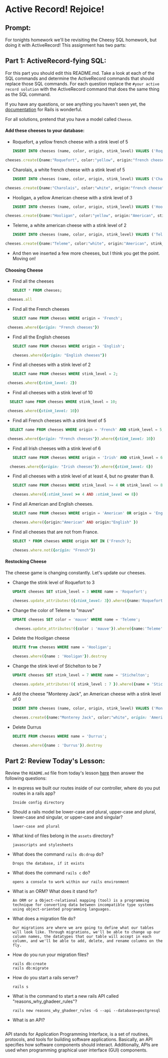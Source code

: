 # Active Record!  Rejoice!

## Prompt:
For tonights homework we'll be revisiting the Cheesy SQL homework, but doing it with ActiveRecord!  This assignment has two parts:

## Part 1: ActiveRecord-fying SQL:

For this part you should edit this README.md. Take a look at each of the SQL commands and determine the ActiveRecord commands that should replace those SQL commands.  For each question replace the `#your active record solution` with the ActiveRecord command that does the same thing as the SQL command.

If you have any questions, or see anything you haven't seen yet, the [documentation](https://guides.rubyonrails.org/active_record_basics.html) for Rails is wonderful.

For all solutions, pretend that you have a model called `Cheese`.

#### Add these cheeses to your database:

- Roquefort, a yellow french cheese with a stink level of 5
  ```sql
  INSERT INTO cheeses (name, color, origin, stink_level) VALUES ('Roquefort', 'yellow', 'French', 5);
  ```

```ruby
cheeses.create({name:"Roquefort", color:"yellow", origin:"french cheese", stink_level:5})

```

- Charolais, a white french cheese with a stink level of 5
  ```sql
  INSERT INTO cheeses (name, color, origin, stink_level) VALUES ('Charolais', 'white', 'French', 5);
  ```
```ruby
cheeses.create({name:"Charolais", color:"white", origin:"french cheese", stink_level:5})
```

- Hooligan, a yellow American cheese with a stink level of 3
  ```sql
  INSERT INTO cheeses (name, color, origin, stink_level) VALUES ('Hooligan', 'yellow', 'American', 3);
  ```

```ruby
cheeses.create({name:"Hooligan", color:"yellow", origin:"American", stink_level:3})
```
- Teleme, a white american cheese with a stink level of 2
  ```sql
  INSERT INTO cheeses (name, color, origin, stink_level) VALUES ('Teleme', 'white', 'American', 2);
  ```

```ruby
cheeses.create({name:"Teleme", color:"white", origin:"American", stink_level:2})
```
- And then we inserted a few more cheeses, but I think you get the point.  Moving on!

#### Choosing Cheese


- Find all the cheeses
  
  ```sql
  SELECT * FROM cheeses;
  ```

```ruby
 cheeses.all
```

- Find all the French cheeses
    
  ```sql
  SELECT name FROM cheeses WHERE origin = 'French';
  ```

```ruby
 cheeses.where({origin: "French cheeses"})
```
- Find all the English cheeses
    
  ```sql
  SELECT name FROM cheeses WHERE origin = 'English';
  ```

  ```ruby
  cheeses.where({origin: "English cheeses"})
  ```
- Find all cheeses with a stink level of 2
    
  ```sql
  SELECT name FROM cheeses WHERE stink_level = 2;
  ```

```ruby
 cheeses.where({stink_level: 2})
```
- Find all cheeses with a stink level of 10
  
```sql
  SELECT name FROM cheeses WHERE stink_level = 10;
```

```ruby
 cheeses.where({stink_level: 10})
```
- Find all French cheeses with a stink level of 5
    
```sql
  SELECT name FROM cheeses WHERE origin = 'French' AND stink_level = 5;
```

```ruby
 cheeses.where({origin: "French cheeses"}).where({stink_level: 10})
```
- Find all Irish cheeses with a stink level of 6
    
  ```sql
  SELECT name FROM cheeses WHERE origin = 'Irish' AND stink_level = 6;
  ```

```ruby
  cheeses.where({origin: "Irish cheeses"}).where({stink_level: 6})
  ```
- Find all cheeses with a stink level of at least 4, but no greater than 8.
    
  ```sql
  SELECT name FROM cheeses WHERE stink_level >= 4 OR stink_level <= 8;
  ```

  ```ruby
  cheeses.where({:stink_level >= 4 AND :stink_level <= 8})
  ```
- Find all American and English cheeses.
    
  ```sql
  SELECT name FROM cheeses WHERE origin = 'American' OR origin = 'English';
  ```

  ```ruby
  cheeses.where({origin:"American" AND origin:"English" })
  ```
- Find all cheeses that are not from France.
    
  ```sql
  SELECT * FROM cheeses WHERE origin NOT IN ('French');
  ```

  ```ruby
  cheeses.where.not({origin: "French"})
  ```


#### Restocking Cheese

The cheese game is changing constantly. Let's update our cheeses.

- Change the stink level of Roquefort to 3
    
  ```sql
  UPDATE cheeses SET stink_level = 3 WHERE name = 'Roquefort';
  ```

  ```ruby
  cheeses.update_attributes!({stink_level: 3}).where({name:'Roquefort'})
  ```
- Change the color of Teleme to "mauve"
    
  ```sql
  UPDATE cheeses SET color = 'mauve' WHERE name = 'Teleme';
  ```

  ```ruby
   cheeses.update_attributes!({color : 'mauve'}).where({name:'Teleme'})
  ```
- Delete the Hooligan cheese
    
  ```sql
  DELETE from cheeses WHERE name = 'Hooligan';
  ```

  ```ruby
  cheeses.where({name : 'Hooligan'}).destroy
  ```
- Change the stink level of Stichelton to be 7
    
  ```sql
  UPDATE cheeses SET stink_level = 7 WHERE name = 'Stichelton';
  ```

  ```ruby
  cheeses.update_attributes!({ stink_level : 7 }).where({name = 'Stichelton'})
  ```
- Add the cheese "Monterey Jack", an American cheese with a stink level of 0
    
  ```sql
  INSERT INTO cheeses (name, color, origin, stink_level) VALUES ('Monterey Jack', 'white', 'American', 0);
  ```

  ```ruby
  cheeses.create({name:"Monterey Jack", color:"white", origin: 'American', stink_level:0})
  ```
- Delete Durrus
    
  ```sql
  DELETE FROM cheeses WHERE name = 'Durrus';
  ```

  ```ruby
  cheeses.where({name : 'Durrus'}).destroy
  ```

## Part 2: Review Today's Lesson:
Review the `README.md` file from today's lesson [here](https://github.com/WDI-HoneyBadger/w10d03-intro-to-rails) then answer the following questions:

- In express we built our routes inside of our controller, where do you put routes in a rails app?
  ```
  Inside config directory
  ```
- Should a rails model be lower-case and plural, upper-case and plural, lower-case and singular, or upper-case and singular?
  ```
  lower-case and plural
  ```
- What kind of files belong in the `assets` directory?
  ```
  javascripts and stylesheets
  ```
- What does the command `rails db:drop` do?
  ```
  Drops the database, if it exists
  ```
- What does the command `rails c` do?
  ```
  opens a console to work within our rails environment
  ```
- What is an ORM?  What does it stand for?
  ```
  An ORM or a Object-relational mapping (tool) is a programming technique for converting data between incompatible type systems using object-oriented programming languages.
  ```
- What does a migration file do?
  ```
  Our migrations are where we are going to define what our tables will look like. Through migrations, we'll be able to change up our column names, the datatypes that our table will accept in each column, and we'll be able to add, delete, and rename columns on the fly.
  ```
- How do you run your migration files?
  ```
  rails db:create
  rails db:migrate
  ```
- How do you start a rails server?
  ```
  rails s
  ```
- What is the command to start a new rails API called "reasons_why_ghadeer_rules"?
  ```
  rails new reasons_why_ghadeer_rules -G --api --database=postgresql
  ```
- What is an API?
  ```
API stands for Application Programming Interface, is a set of routines, protocols, and tools for building software applications. Basically, an API specifies how software components should interact. Additionally, APIs are used when programming graphical user interface (GUI) components.

  ```
